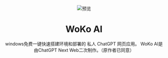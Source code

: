 <div align="center">
<img src="./docs/images/icon.svg" alt="预览"/>

<h1 align="center">WoKo AI</h1>

windows免费一键快速搭建环境和部署的 私人 ChatGPT 网页应用。
WoKo AI是由ChatGPT Next Web二次制作。（原作者已同意）
